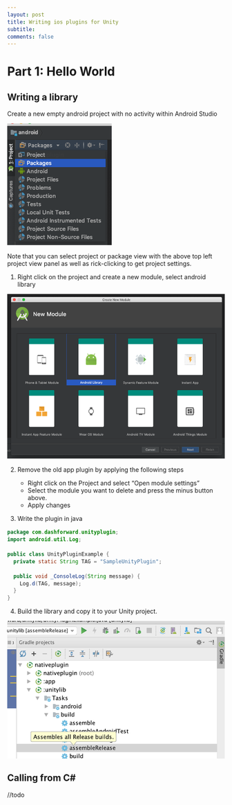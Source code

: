 ```yaml
---
layout: post
title: Writing ios plugins for Unity
subtitle: 
comments: false
---
```


# Part 1: Hello World

## Writing a library

Create a new empty android project with no activity within Android Studio

![](./img/writing-android-plugin-001.png "create android project")

Note that you can select project or package view with the above top left project view panel as well as rick-clicking to get project settings.

1) Right click on the project and create a new module, select android library

![](./img/writing-android-plugin-002.png "create android project")

2) Remove the old app plugin by applying the following steps

    * Right click on the Project and select “Open module settings”
    * Select the module you want to delete and press the minus button above.
    * Apply changes

3) Write the plugin in java

```java
package com.dashforward.unityplugin;
import android.util.Log;

public class UnityPluginExample {
  private static String TAG = "SampleUnityPlugin";

  public void _ConsoleLog(String message) {
    Log.d(TAG, message);
  }
}
```

4) Build the library and copy it to your Unity project.

![](./img/writing-android-plugin-003.png "build using gradle")


## Calling from C#

//todo
